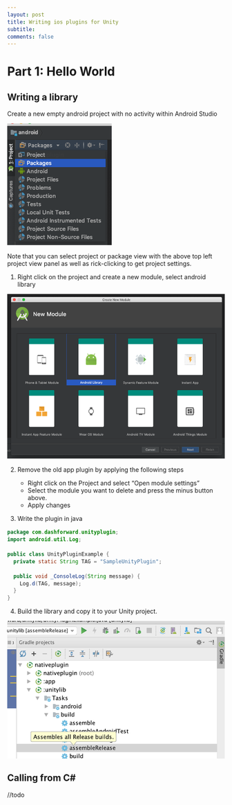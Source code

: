 ```yaml
---
layout: post
title: Writing ios plugins for Unity
subtitle: 
comments: false
---
```


# Part 1: Hello World

## Writing a library

Create a new empty android project with no activity within Android Studio

![](./img/writing-android-plugin-001.png "create android project")

Note that you can select project or package view with the above top left project view panel as well as rick-clicking to get project settings.

1) Right click on the project and create a new module, select android library

![](./img/writing-android-plugin-002.png "create android project")

2) Remove the old app plugin by applying the following steps

    * Right click on the Project and select “Open module settings”
    * Select the module you want to delete and press the minus button above.
    * Apply changes

3) Write the plugin in java

```java
package com.dashforward.unityplugin;
import android.util.Log;

public class UnityPluginExample {
  private static String TAG = "SampleUnityPlugin";

  public void _ConsoleLog(String message) {
    Log.d(TAG, message);
  }
}
```

4) Build the library and copy it to your Unity project.

![](./img/writing-android-plugin-003.png "build using gradle")


## Calling from C#

//todo
